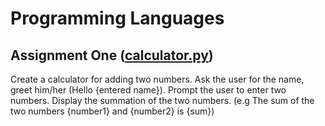 # Programming Languages

## Assignment One ([calculator.py](./calculator.py))
Create a calculator for adding two numbers. Ask the user for the name, greet him/her (Hello {entered name}). Prompt the user to enter two numbers. Display the summation of the two numbers. (e.g The sum of the two numbers {number1} and {number2} is {sum})
